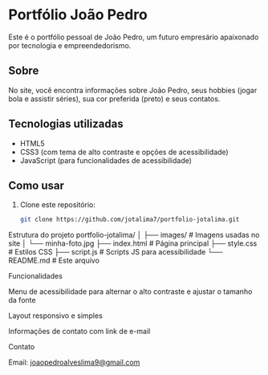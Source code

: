 # Portfólio João Pedro

Este é o portfólio pessoal de João Pedro, um futuro empresário apaixonado por tecnologia e empreendedorismo.

## Sobre

No site, você encontra informações sobre João Pedro, seus hobbies (jogar bola e assistir séries), sua cor preferida (preto) e seus contatos.

## Tecnologias utilizadas

- HTML5
- CSS3 (com tema de alto contraste e opções de acessibilidade)
- JavaScript (para funcionalidades de acessibilidade)

## Como usar

1. Clone este repositório:
   ```bash
   git clone https://github.com/jotalima7/portfolio-jotalima.git
Estrutura do projeto
portfolio-jotalima/
│
├── images/              # Imagens usadas no site
│   └── minha-foto.jpg
├── index.html           # Página principal
├── style.css            # Estilos CSS
├── script.js            # Scripts JS para acessibilidade
└── README.md            # Este arquivo

Funcionalidades

Menu de acessibilidade para alternar o alto contraste e ajustar o tamanho da fonte

Layout responsivo e simples

Informações de contato com link de e-mail

Contato

Email: joaopedroalveslima9@gmail.com
